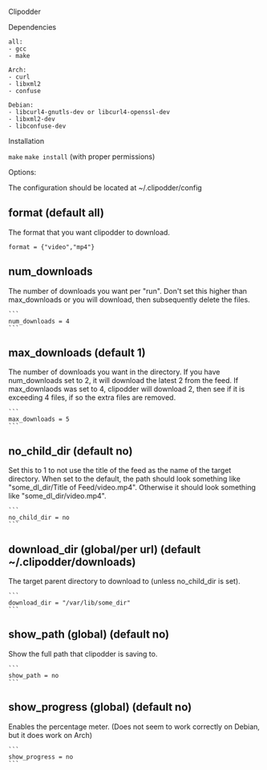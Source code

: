 Clipodder

Dependencies
	
	all:
	- gcc
	- make
	
	Arch:
	- curl
	- libxml2
	- confuse

	Debian:
	- libcurl4-gnutls-dev or libcurl4-openssl-dev
	- libxml2-dev
	- libconfuse-dev
	



Installation

`make`
`make install` (with proper permissions)

	
Options:

The configuration should be located at ~/.clipodder/config 

format (default all)
-----------------------------
The format that you want clipodder to download.  

```
format = {"video","mp4"}
```
	
num_downloads 
-----------------------------
The number of downloads you want per "run". Don't set this higher than max_downloads 
or you will download, then subsequently delete the files. 
	
	```
	num_downloads = 4
	```
	
max_downloads (default 1)
-----------------------------
The number of downloads you want in the directory. If you have num_downloads set to 2, it 
will download the latest 2 from the feed. If max_downlaods was set to 4, clipodder will
download 2, then see if it is exceeding 4 files, if so the extra files are removed. 
	
	```
	max_downloads = 5
	```
	
no_child_dir (default no)
-----------------------------
Set this to 1 to not use the title of the feed as the name of the target directory. 
When set to the default, the path should look something like "some_dl_dir/Title of Feed/video.mp4".
Otherwise it should look something like "some_dl_dir/video.mp4". 

	```
	no_child_dir = no
	```
	
download_dir (global/per url) (default ~/.clipodder/downloads) 
-----------------------------	
The target parent directory to download to (unless no_child_dir is set). 
	
	```
	download_dir = "/var/lib/some_dir"
	```

show_path (global) (default no)
----------------------------
Show the full path that clipodder is saving to.

	```
	show_path = no
	```


show_progress (global) (default no)
----------------------------
Enables the percentage meter. (Does not seem to 
work correctly on Debian, but it does work on Arch)

	```
	show_progress = no
	```
